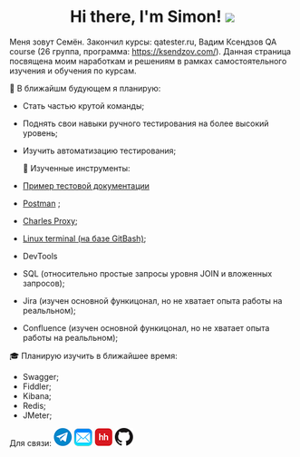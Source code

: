 <h1 align="center">Hi there, I'm Simon! 
<img src="https://github.com/blackcater/blackcater/raw/main/images/Hi.gif" height="32"/></h1>


Меня зовут Семён. Закончил курсы: qatester.ru, Вадим Ксендзов QA course (26 группа, программа: https://ksendzov.com/). Данная страница посвящена моим наработкам и решениям в рамках самостоятельного изучения и обучения по курсам.

 🎯 В ближайшм будующем я планирую:
 - Cтать частью крутой команды;
- Поднять свои навыки ручного тестирования на более высокий уровень;
- Изучить автоматизацию тестирования;
	
  🔨 Изученные инструменты:
  
- <a href=https://github.com/Snick-P/Documents/>Пример тестовой документации</a>
- <a href=https://github.com/Snick-P/Postman/>Postman</a>  ;
- <a href=https://github.com/Snick-P/Charles-Proxy/>Charles Proxy</a>;
- <a href=https://github.com/Snick-P/GitBash/>Linux terminal (на базе GitBash)</a>;
- DevTools
- SQL (относительно простые запросы уровня JOIN и вложенных запросов);
- Jira (изучен основной функицонал, но не хватает опыта работы на реальльном);
- Confluence (изучен основной функицонал, но не хватает опыта работы на реальльном); 

🎓 Планирую изучить в ближайшее время:

- Swagger;
- Fiddler;
- Kibana;
- Redis;
- JMeter;

Для связи:
[![Telegram](icons/telegram.png)](https://t.me/snicky_pls)
[![Mail](icons/mail.png)](mailto:prosk.simon@gmail.com)
[![HeadHunter](icons/hh.png)](https://omsk.hh.ru/resume/74e3b715ff09804fb80039ed1f586159704e31)
[![GitHub](icons/github.png)](https://github.com/Snick-P)



